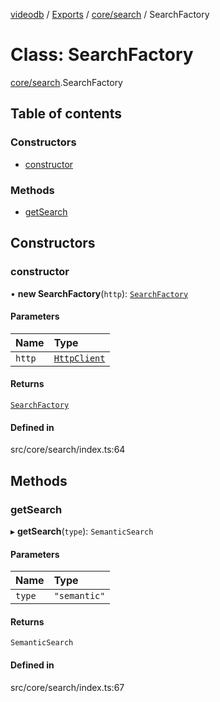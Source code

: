 [videodb](../README.md) / [Exports](../modules.md) / [core/search](../modules/core_search.md) / SearchFactory

# Class: SearchFactory

[core/search](../modules/core_search.md).SearchFactory

## Table of contents

### Constructors

- [constructor](core_search.SearchFactory.md#constructor)

### Methods

- [getSearch](core_search.SearchFactory.md#getsearch)

## Constructors

### constructor

• **new SearchFactory**(`http`): [`SearchFactory`](core_search.SearchFactory.md)

#### Parameters

| Name | Type |
| :------ | :------ |
| `http` | [`HttpClient`](utils_httpClient.HttpClient.md) |

#### Returns

[`SearchFactory`](core_search.SearchFactory.md)

#### Defined in

src/core/search/index.ts:64

## Methods

### getSearch

▸ **getSearch**(`type`): `SemanticSearch`

#### Parameters

| Name | Type |
| :------ | :------ |
| `type` | ``"semantic"`` |

#### Returns

`SemanticSearch`

#### Defined in

src/core/search/index.ts:67
